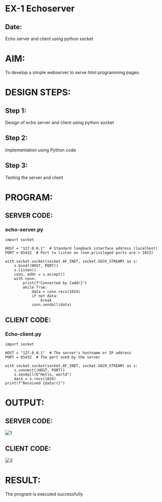 # EX-1 Echoserver
## Date:
Echo server and client using python socket
# AIM:
To develop a simple webserver to serve html programming pages.
# DESIGN STEPS:
## Step 1:
Design of echo server and client using python socket
## Step 2:
Implementation using Python code
## Step 3:
Testing the server and client 
# PROGRAM:
## SERVER CODE:
### echo-server.py
```
import socket

HOST = "127.0.0.1"  # Standard loopback interface address (localhost)
PORT = 65432  # Port to listen on (non-privileged ports are > 1023)

with socket.socket(socket.AF_INET, socket.SOCK_STREAM) as s:
    s.bind((HOST, PORT))
    s.listen()
    conn, addr = s.accept()
    with conn:
        print(f"Connected by {addr}")
        while True:
            data = conn.recv(1024)
            if not data:
                break
            conn.sendall(data)
```
## CLIENT CODE:
### Echo-client.py
```
import socket

HOST = "127.0.0.1"  # The server's hostname or IP address
PORT = 65432  # The port used by the server

with socket.socket(socket.AF_INET, socket.SOCK_STREAM) as s:
    s.connect((HOST, PORT))
    s.sendall(b"Hello, world")
    data = s.recv(1024)
print(f"Received {data!r}")
```
# OUTPUT:
## SERVER CODE:

![1](https://github.com/Darkwebnew/Echoserver/assets/143114486/860388c7-ab37-4424-a17c-fb4f121cc0a1)

## CLIENT CODE:

![2](https://github.com/Darkwebnew/Echoserver/assets/143114486/c5c5619d-c1b9-4b41-a20a-a0bee4196267)

# RESULT:
The program is executed successfully

